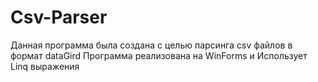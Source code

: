 # Csv-Parser
Данная программа была создана с целью парсинга csv файлов в формат dataGird
Программа реализована на WinForms и Использует Linq выражения
